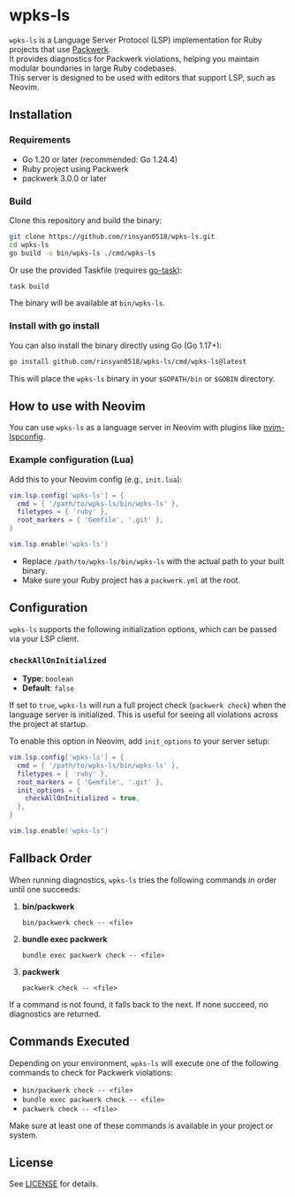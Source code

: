 # wpks-ls

`wpks-ls` is a Language Server Protocol (LSP) implementation for Ruby projects that use [Packwerk](https://github.com/Shopify/packwerk).  
It provides diagnostics for Packwerk violations, helping you maintain modular boundaries in large Ruby codebases.  
This server is designed to be used with editors that support LSP, such as Neovim.

## Installation

### Requirements

- Go 1.20 or later (recommended: Go 1.24.4)
- Ruby project using Packwerk
- packwerk 3.0.0 or later

### Build

Clone this repository and build the binary:

```sh
git clone https://github.com/rinsyan0518/wpks-ls.git
cd wpks-ls
go build -o bin/wpks-ls ./cmd/wpks-ls
```

Or use the provided Taskfile (requires [go-task](https://taskfile.dev/)):

```sh
task build
```

The binary will be available at `bin/wpks-ls`.

### Install with go install

You can also install the binary directly using Go (Go 1.17+):

```sh
go install github.com/rinsyan0518/wpks-ls/cmd/wpks-ls@latest
```

This will place the `wpks-ls` binary in your `$GOPATH/bin` or `$GOBIN` directory.

## How to use with Neovim

You can use `wpks-ls` as a language server in Neovim with plugins like [nvim-lspconfig](https://github.com/neovim/nvim-lspconfig).

### Example configuration (Lua)

Add this to your Neovim config (e.g., `init.lua`):

```lua
vim.lsp.config['wpks-ls'] = {
  cmd = { '/path/to/wpks-ls/bin/wpks-ls' },
  filetypes = { 'ruby' },
  root_markers = { 'Gemfile', '.git' },
}

vim.lsp.enable('wpks-ls')
```

- Replace `/path/to/wpks-ls/bin/wpks-ls` with the actual path to your built binary.
- Make sure your Ruby project has a `packwerk.yml` at the root.

## Configuration

`wpks-ls` supports the following initialization options, which can be passed via your LSP client.

### `checkAllOnInitialized`

- **Type**: `boolean`
- **Default**: `false`

If set to `true`, `wpks-ls` will run a full project check (`packwerk check`) when the language server is initialized. This is useful for seeing all violations across the project at startup.

To enable this option in Neovim, add `init_options` to your server setup:

```lua
vim.lsp.config['wpks-ls'] = {
  cmd = { '/path/to/wpks-ls/bin/wpks-ls' },
  filetypes = { 'ruby' },
  root_markers = { 'Gemfile', '.git' },
  init_options = {
    checkAllOnInitialized = true,
  },
}

vim.lsp.enable('wpks-ls')
```

## Fallback Order

When running diagnostics, `wpks-ls` tries the following commands in order until one succeeds:

1. **bin/packwerk**
   ```
   bin/packwerk check -- <file>
   ```
2. **bundle exec packwerk**
   ```
   bundle exec packwerk check -- <file>
   ```
3. **packwerk**
   ```
   packwerk check -- <file>
   ```

If a command is not found, it falls back to the next. If none succeed, no diagnostics are returned.

## Commands Executed

Depending on your environment, `wpks-ls` will execute one of the following commands to check for Packwerk violations:

- `bin/packwerk check -- <file>`
- `bundle exec packwerk check -- <file>`
- `packwerk check -- <file>`

Make sure at least one of these commands is available in your project or system.

## License

See [LICENSE](LICENSE) for details.
